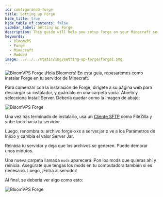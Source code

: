 ```yaml
---
id: configurando-forge
title: Setting up Forge
hide_title: true
hide_table_of_contents: false
sidebar_label: Setting up Forge
description: This guide will help you setup Forge on your Minecraft server
keywords:
  - BloomVPS
  - Forge
  - Minecraft
  - Modded
image: ../../../static/img/setting-up-forge/forge1.png
---
```

![BloomVPS Forge](../../../../static/img/setting-up-forge/forge1.png)
¡Hola Bloomers! En esta guía, repasaremos como instalar Forge en tu servidor de Minecraft.

Para comenzar con la instalación de Forge, dirígete a su página web para descargar su instalador, y guárdalo en una carpeta vacía. Ábrelo y selecciona Install Server. Debería quedar como la imagen de abajo:

![BloomVPS Forge](../../../../static/img/setting-up-forge/forge2.png)

Una vez has terminado de instalarlo, usa un [Cliente SFTP](https://docs.bloom.host/languages/spanish/basico/panel/sftp) como FileZilla y sube todo hacia tu servidor.

Luego, renombra tu archivo forge-xxx a server.jar o ve a los Parámetros de Inicio y cambia el valor Server Jar.

Reinicia tu servidor y deja que los archivos se generen. Puede demorar unos minutos. 

Una nueva carpeta llamada `mods` aparecerá. Pon los mods que quieras ahí y reinicia. Asegúrate que tengas los mods en tu computadora también si es necesario. Luego, ¡Entra al servidor!

Al final, se debería ver algo como esto: 

![BloomVPS Forge](../../../../static/img/setting-up-forge/forge3.png)

